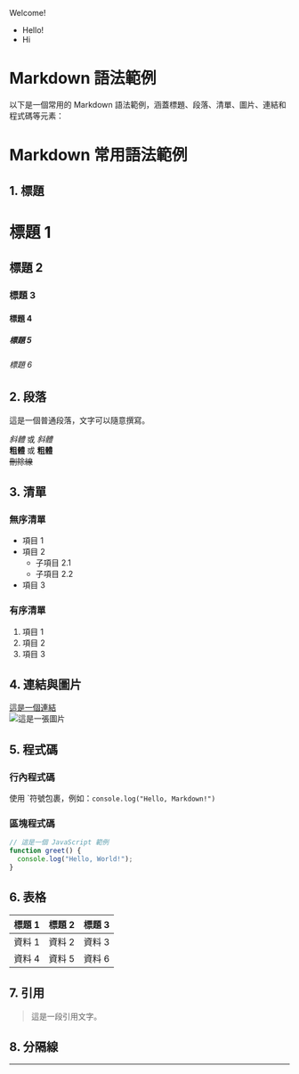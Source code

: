 Welcome!

- Hello!
- Hi

# Markdown 語法範例

以下是一個常用的 Markdown 語法範例，涵蓋標題、段落、清單、圖片、連結和程式碼等元素：

# Markdown 常用語法範例

## 1. 標題
# 標題 1
## 標題 2
### 標題 3
#### 標題 4
##### 標題 5
###### 標題 6

## 2. 段落
這是一個普通段落，文字可以隨意撰寫。

*斜體* 或 _斜體_  
**粗體** 或 __粗體__  
~~刪除線~~

## 3. 清單
### 無序清單
- 項目 1
- 項目 2
  - 子項目 2.1
  - 子項目 2.2
- 項目 3

### 有序清單
1. 項目 1
2. 項目 2
3. 項目 3

## 4. 連結與圖片
[這是一個連結](https://www.wikipedia.org)  
![這是一張圖片](https://via.placeholder.com/150)

## 5. 程式碼
### 行內程式碼
使用 \`符號包裹，例如：`console.log("Hello, Markdown!")`

### 區塊程式碼
```javascript
// 這是一個 JavaScript 範例
function greet() {
  console.log("Hello, World!");
}
```

## 6. 表格
| 標題 1 | 標題 2 | 標題 3 |
|--------|--------|--------|
| 資料 1 | 資料 2 | 資料 3 |
| 資料 4 | 資料 5 | 資料 6 |

## 7. 引用
> 這是一段引用文字。

## 8. 分隔線
---
